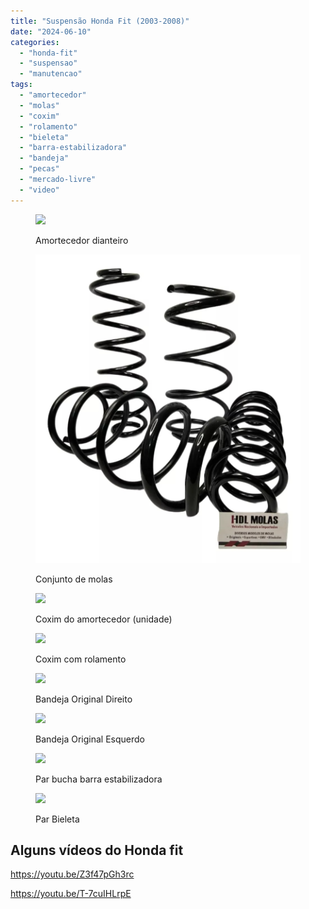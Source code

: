 ```yaml
---
title: "Suspensão Honda Fit (2003-2008)"
date: "2024-06-10"
categories:
  - "honda-fit"
  - "suspensao"
  - "manutencao"
tags:
  - "amortecedor"
  - "molas"
  - "coxim"
  - "rolamento"
  - "bieleta"
  - "barra-estabilizadora"
  - "bandeja"
  - "pecas"
  - "mercado-livre"
  - "video"
---
```


<figure>

[![](images/D_NQ_NP_2X_634230-MLB43593366746_092020-F.webp)](https://mercadolivre.com/sec/2Qk7LX1)

<figcaption>

Amortecedor dianteiro

</figcaption>

</figure>

<figure>

[![](media/mola.webp)](https://mercadolivre.com/sec/2ffk1yA)

<figcaption>

Conjunto de molas

</figcaption>

</figure>

<figure>

[![](images/D_NQ_NP_2X_963709-MLB47676802447_092021-F.webp)](https://mercadolivre.com/sec/1sTktue)

<figcaption>

Coxim do amortecedor (unidade)

</figcaption>

</figure>

<figure>

[![](images/D_NQ_NP_2X_632127-MLB40252402433_122019-F.webp)](https://mercadolivre.com/sec/2ACqG7f)

<figcaption>

Coxim com rolamento

</figcaption>

</figure>

<figure>

[![](images/D_NQ_NP_2X_873657-MLB73103807255_112023-F.webp)](https://mercadolivre.com/sec/28cTYNc)

<figcaption>

Bandeja Original Direito

</figcaption>

</figure>

<figure>

[![](images/D_NQ_NP_2X_611829-MLB52405550304_112022-F.webp)](https://mercadolivre.com/sec/2nt3o9s)

<figcaption>

Bandeja Original Esquerdo

</figcaption>

</figure>

<figure>

[![](images/D_NQ_NP_2X_664606-MLB75571689828_042024-F.webp)](https://mercadolivre.com/sec/1RsASUP)

<figcaption>

Par bucha barra estabilizadora

</figcaption>

</figure>

<figure>

[![](images/D_NQ_NP_2X_985627-MLB74354447392_022024-F.webp)](https://mercadolivre.com/sec/2nDGbty)

<figcaption>

Par Bieleta

</figcaption>

</figure>

## Alguns vídeos do Honda fit

https://youtu.be/Z3f47pGh3rc

https://youtu.be/T-7cuIHLrpE
